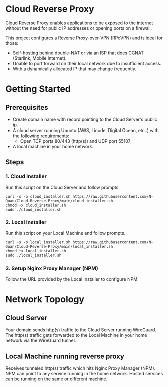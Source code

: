 # Cloud Reverse Proxy
Cloud Reverse Proxy enables applications to be exposed to the internet without the need for public IP addresses or opening ports on a firewall.

This project configures a Reverse Proxy-over-VPN (RPoVPN) and is ideal for those:
- Self-hosting behind double-NAT or via an ISP that does CGNAT (Starlink, Mobile Internet).
- Unable to port forward on their local network due to insufficient access.
- With a dynamically allocated IP that may change frequently.

# Getting Started
## Prerequisites
- Create domain name with record pointing to the Cloud Server's public ip.
- A cloud server running Ubuntu (AWS, Linode, Digital Ocean, etc..) with the following requirements:
    - Open TCP ports 80/443 (http(s)) and UDP port 55107
- A local machine in your home network.

## Steps
### 1. Cloud Installer
Run this script on the Cloud Server and follow prompts
```
curl -s -o cloud_installer.sh https://raw.githubusercontent.com/N-Quan/Cloud-Reverse-Proxy/main/cloud_installer.sh
chmod +x cloud_installer.sh
sudo ./cloud_installer.sh
```

### 2. Local Installer
Run this script on your Local Machine and follow prompts.
```
curl -s -o local_installer.sh https://raw.githubusercontent.com/N-Quan/Cloud-Reverse-Proxy/main/local_installer.sh
chmod +x local_installer.sh
sudo ./local_installer.sh
```

### 3. Setup Nginx Proxy Manager (NPM)
Follow the URL provided by the Local Installer to configure NPM.

# Network Topology
## Cloud Server
Your domain sends http(s) traffic to the Cloud Server running WireGuard. The http(s) traffic gets forwarded to the Local Machine in your home network via the WireGuard tunnel.

## Local Machine running reverse proxy
Receives tunneled http(s) traffic which hits Nginx Proxy Manager (NPM).
NPM can point to any service running in the home network. Hosted services can be running on the same or different machine.
